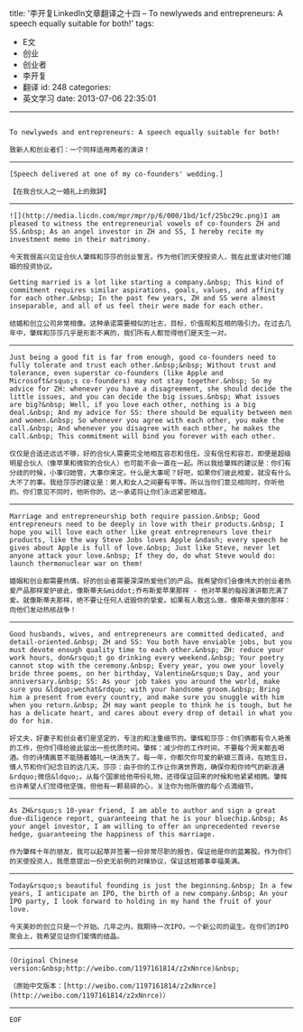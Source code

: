 title: '李开复LinkedIn文章翻译之十四 – To newlyweds and entrepreneurs: A speech equally suitable for both!'
tags:
  - E文
  - 创业
  - 创业者
  - 李开复
  - 翻译
id: 248
categories:
  - 英文学习
date: 2013-07-06 22:35:01
---

## 
	To newlyweds and entrepreneurs: A speech equally suitable for both!

	致新人和创业者们：一个同样适用两者的演讲！

* * *

	[Speech delivered at one of my co-founders' wedding.]

	【在我合伙人之一婚礼上的致辞】

* * *

	![](http://media.licdn.com/mpr/mpr/p/6/000/1bd/1cf/25bc29c.png)I am pleased to witness the entrepreneurial vowels of co-founders ZH and SS.&nbsp; As an angel investor in ZH and SS, I hereby recite my investment memo in their matrimony.

	今天我很高兴见证合伙人肇辉和莎莎的创业誓言。作为他们的天使投资人，我在此宣读对他们婚姻的投资协议。

	Getting married is a lot like starting a company.&nbsp; This kind of commitment requires similar aspirations, goals, values, and affinity for each other.&nbsp; In the past few years, ZH and SS were almost inseparable, and all of us feel their were made for each other.

	结婚和创立公司非常相像。这种承诺需要相似的壮志，目标，价值观和互相的吸引力。在过去几年中，肇辉和莎莎几乎是形影不离的，我们所有人都觉得他们是天生一对。

* * *

	Just being a good fit is far from enough, good co-founders need to fully tolerate and trust each other.&nbsp;&nbsp; Without trust and tolerance, even superstar co-founders (like Apple and Microsoft&rsquo;s co-founders) may not stay together.&nbsp; So my advice for ZH: whenever you have a disagreement, she should decide the little issues, and you can decide the big issues.&nbsp; What issues are big?&nbsp; Well, if you love each other, nothing is a big deal.&nbsp; And my advice for SS: there should be equality between men and women.&nbsp; So whenever you agree with each other, you make the call.&nbsp; And whenever you disagree with each other, he makes the call.&nbsp; This commitment will bind you forever with each other.

	仅仅是合适还远远不够，好的合伙人需要完全地相互容忍和信任。没有信任和容忍，即便是超级明星合伙人（像苹果和微软的合伙人）也可能不会一直在一起。所以我给肇辉的建议是：你们有分歧的时候，小事归她管，大事你来定。什么是大事呢？好吧，如果你们彼此相爱，就没有什么大不了的事。我给莎莎的建议是：男人和女人之间要有平等。所以当你们意见相同时，你听他的。你们意见不同时，他听你的。这一承诺将让你们永远紧密相连。

* * *

	Marriage and entrepreneurship both require passion.&nbsp; Good entrepreneurs need to be deeply in love with their products.&nbsp; I hope you will love each other like great entrepreneurs love their products, like the way Steve Jobs loves Apple &ndash; every speech he gives about Apple is full of love.&nbsp; Just like Steve, never let anyone attack your love.&nbsp; If they do, do what Steve would do: launch thermonuclear war on them!

	婚姻和创业都需要热情。好的创业者需要深深热爱他们的产品。我希望你们会像伟大的创业者热爱产品那样爱护彼此，像斯蒂夫&middot;乔布斯爱苹果那样 - 他对苹果的每段演讲都充满了爱。就像斯蒂夫那样，绝不要让任何人诋毁你的挚爱。如果有人敢这么做，像斯蒂夫做的那样：向他们发动热核战争！

* * *

	Good husbands, wives, and entrepreneurs are committed dedicated, and detail-oriented.&nbsp; ZH and SS: You both have enviable jobs, but you must devote enough quality time to each other.&nbsp; ZH: reduce your work hours, don&rsquo;t go drinking every weekend.&nbsp; Your poetry cannot stop with the ceremony.&nbsp; Every year, you owe your lovely bride three poems, on her birthday, Valentine&rsquo;s Day, and your anniversary.&nbsp; SS: As your job takes you around the world, make sure you &ldquo;wechat&rdquo; with your handsome groom.&nbsp; Bring him a present from every country, and make sure you snuggle with him when you return.&nbsp; ZH may want people to think he is tough, but he has a delicate heart, and cares about every drop of detail in what you do for him.

	好丈夫，好妻子和创业者们是坚定的，专注的和注重细节的。肇辉和莎莎：你们俩都有令人艳羡的工作，但你们得给彼此留出一些优质时间。肇辉：减少你的工作时间，不要每个周末都去喝酒。你的诗情画意不能随着婚礼一块消失了。每一年，你都欠你可爱的新娘三首诗，在她生日，情人节和你们纪念日的这几天。莎莎：由于你的工作让你满世界跑，确保你和你帅气的新浪通&rdquo;微信&ldquo;。从每个国家给他带份礼物，还得保证回来的时候和他紧紧相拥。肇辉也许希望人们觉得他坚强，但他有一颗易碎的心，关注你为他所做的每个点滴细节。

* * *

	As ZH&rsquo;s 10-year friend, I am able to author and sign a great due-diligence report, guaranteeing that he is your bluechip.&nbsp; As your angel investor, I am willing to offer an unprecedented reverse hedge, guaranteeing the happiness of this marriage.

	作为肇辉十年的朋友，我可以起草并签署一份非常尽职的报告，保证他是你的蓝筹股。作为你们的天使投资人，我愿意提出一份史无前例的对赌协议，保证这桩婚事幸福美满。

* * *

	Today&rsquo;s beautiful founding is just the beginning.&nbsp; In a few years, I anticipate an IPO, the birth of a new company.&nbsp; An your IPO party, I look forward to holding in my hand the fruit of your love.

	今天美妙的创立只是一个开始。几年之内，我期待一次IPO，一个新公司的诞生。在你们的IPO聚会上，我希望见证你们爱情的结晶。

* * *

	(Original Chinese version:&nbsp;http://weibo.com/1197161814/z2xNnrce)&nbsp;

	（原始中文版本：[http://weibo.com/1197161814/z2xNnrce](http://weibo.com/1197161814/z2xNnrce)）

* * *

	EOF